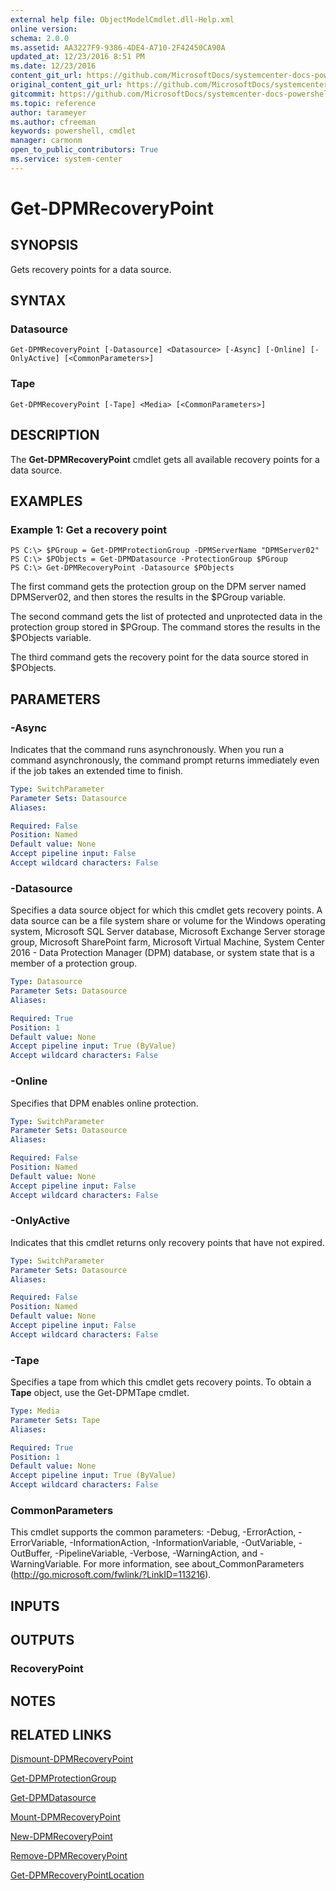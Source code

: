```yaml
---
external help file: ObjectModelCmdlet.dll-Help.xml
online version: 
schema: 2.0.0
ms.assetid: AA3227F9-9386-4DE4-A710-2F42450CA90A
updated_at: 12/23/2016 8:51 PM
ms.date: 12/23/2016
content_git_url: https://github.com/MicrosoftDocs/systemcenter-docs-powershell/blob/live/systemcenter-cmdlets/SystemCenter2016/DataProtectionManager/vlatest/Get-DPMRecoveryPoint.md
original_content_git_url: https://github.com/MicrosoftDocs/systemcenter-docs-powershell/blob/live/systemcenter-cmdlets/SystemCenter2016/DataProtectionManager/vlatest/Get-DPMRecoveryPoint.md
gitcommit: https://github.com/MicrosoftDocs/systemcenter-docs-powershell/blob/66515d87034fb4944dd2b7035563d20b1b00d010/systemcenter-cmdlets/SystemCenter2016/DataProtectionManager/vlatest/Get-DPMRecoveryPoint.md
ms.topic: reference
author: tarameyer
ms.author: cfreeman
keywords: powershell, cmdlet
manager: carmonm
open_to_public_contributors: True
ms.service: system-center
---
```


# Get-DPMRecoveryPoint

## SYNOPSIS
Gets recovery points for a data source.

## SYNTAX

### Datasource
```
Get-DPMRecoveryPoint [-Datasource] <Datasource> [-Async] [-Online] [-OnlyActive] [<CommonParameters>]
```

### Tape
```
Get-DPMRecoveryPoint [-Tape] <Media> [<CommonParameters>]
```

## DESCRIPTION
The **Get-DPMRecoveryPoint** cmdlet gets all available recovery points for a data source.

## EXAMPLES

### Example 1: Get a recovery point
```
PS C:\> $PGroup = Get-DPMProtectionGroup -DPMServerName "DPMServer02"
PS C:\> $PObjects = Get-DPMDatasource -ProtectionGroup $PGroup
PS C:\> Get-DPMRecoveryPoint -Datasource $PObjects
```

The first command gets the protection group on the DPM server named DPMServer02, and then stores the results in the $PGroup variable.

The second command gets the list of protected and unprotected data in the protection group stored in $PGroup.
The command stores the results in the $PObjects variable.

The third command gets the recovery point for the data source stored in $PObjects.

## PARAMETERS

### -Async
Indicates that the command runs asynchronously.
When you run a command asynchronously, the command prompt returns immediately even if the job takes an extended time to finish.

```yaml
Type: SwitchParameter
Parameter Sets: Datasource
Aliases: 

Required: False
Position: Named
Default value: None
Accept pipeline input: False
Accept wildcard characters: False
```

### -Datasource
Specifies a data source object for which this cmdlet gets recovery points.
A data source can be a file system share or volume for the Windows operating system, Microsoft SQL Server database, Microsoft Exchange Server storage group, Microsoft SharePoint farm, Microsoft Virtual Machine, System Center 2016 - Data Protection Manager (DPM) database, or system state that is a member of a protection group.

```yaml
Type: Datasource
Parameter Sets: Datasource
Aliases: 

Required: True
Position: 1
Default value: None
Accept pipeline input: True (ByValue)
Accept wildcard characters: False
```

### -Online
Specifies that DPM enables online protection.

```yaml
Type: SwitchParameter
Parameter Sets: Datasource
Aliases: 

Required: False
Position: Named
Default value: None
Accept pipeline input: False
Accept wildcard characters: False
```

### -OnlyActive
Indicates that this cmdlet returns only recovery points that have not expired.

```yaml
Type: SwitchParameter
Parameter Sets: Datasource
Aliases: 

Required: False
Position: Named
Default value: None
Accept pipeline input: False
Accept wildcard characters: False
```

### -Tape
Specifies a tape from which this cmdlet gets recovery points.
To obtain a **Tape** object, use the Get-DPMTape cmdlet.

```yaml
Type: Media
Parameter Sets: Tape
Aliases: 

Required: True
Position: 1
Default value: None
Accept pipeline input: True (ByValue)
Accept wildcard characters: False
```

### CommonParameters
This cmdlet supports the common parameters: -Debug, -ErrorAction, -ErrorVariable, -InformationAction, -InformationVariable, -OutVariable, -OutBuffer, -PipelineVariable, -Verbose, -WarningAction, and -WarningVariable. For more information, see about_CommonParameters (http://go.microsoft.com/fwlink/?LinkID=113216).

## INPUTS

## OUTPUTS

### RecoveryPoint

## NOTES

## RELATED LINKS

[Dismount-DPMRecoveryPoint](xref:SystemCenter2016/DataProtectionManager/vlatest/Dismount-DPMRecoveryPoint.md)

[Get-DPMProtectionGroup](xref:SystemCenter2016/DataProtectionManager/vlatest/Get-DPMProtectionGroup.md)

[Get-DPMDatasource](xref:SystemCenter2016/DataProtectionManager/vlatest/Get-DPMDatasource.md)

[Mount-DPMRecoveryPoint](xref:SystemCenter2016/DataProtectionManager/vlatest/Mount-DPMRecoveryPoint.md)

[New-DPMRecoveryPoint](xref:SystemCenter2016/DataProtectionManager/vlatest/New-DPMRecoveryPoint.md)

[Remove-DPMRecoveryPoint](xref:SystemCenter2016/DataProtectionManager/vlatest/Remove-DPMRecoveryPoint.md)

[Get-DPMRecoveryPointLocation](xref:SystemCenter2016/DataProtectionManager/vlatest/Get-DPMRecoveryPointLocation.md)

